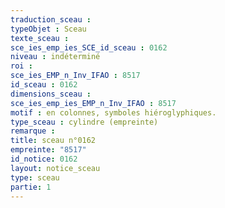 ```yaml
---
traduction_sceau : 
typeObjet : Sceau
texte_sceau : 
sce_ies_emp_ies_SCE_id_sceau : 0162
niveau : indéterminé
roi : 
sce_ies_EMP_n_Inv_IFAO : 8517
id_sceau : 0162
dimensions_sceau : 
sce_ies_emp_ies_EMP_n_Inv_IFAO : 8517
motif : en colonnes, symboles hiéroglyphiques.
type_sceau : cylindre (empreinte)
remarque : 
title: sceau n°0162
empreinte: "8517"
id_notice: 0162
layout: notice_sceau
type: sceau
partie: 1
---
```

